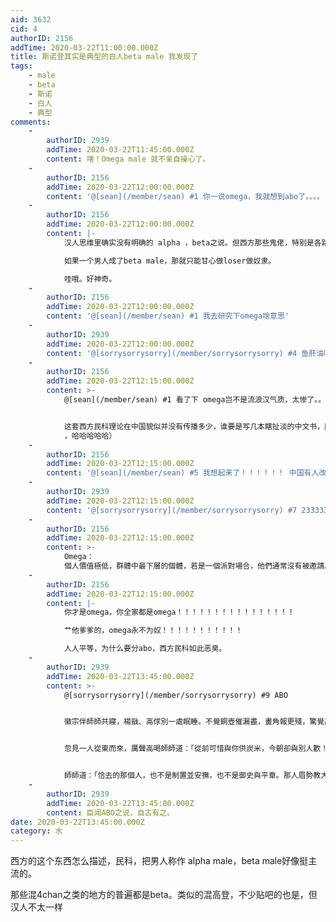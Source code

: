 ```yaml
---
aid: 3632
cid: 4
authorID: 2156
addTime: 2020-03-22T11:00:00.000Z
title: 斯诺登其实是典型的白人beta male 我发现了
tags:
    - male
    - beta
    - 斯诺
    - 白人
    - 典型
comments:
    -
        authorID: 2939
        addTime: 2020-03-22T11:45:00.000Z
        content: 嗐！Omega male 就不亲自操心了。
    -
        authorID: 2156
        addTime: 2020-03-22T12:00:00.000Z
        content: '@[sean](/member/sean) #1 你一说omega，我就想到abo了。。。。'
    -
        authorID: 2156
        addTime: 2020-03-22T12:00:00.000Z
        content: |-
            汉人思维里确实没有明确的 alpha ，beta之说。但西方那些鬼佬，特别是各路民科，心理学教授，网络段子里 这些东西蛮多人信的。

            如果一个男人成了beta male，那就只能甘心做loser做奴隶。

            哇哦。好神奇。
    -
        authorID: 2156
        addTime: 2020-03-22T12:00:00.000Z
        content: '@[sean](/member/sean) #1 我去研究下omega啥意思'
    -
        authorID: 2939
        addTime: 2020-03-22T12:00:00.000Z
        content: '@[sorrysorrysorry](/member/sorrysorrysorry) #4 鱼肝油吃多了~~~'
    -
        authorID: 2156
        addTime: 2020-03-22T12:15:00.000Z
        content: >-
            @[sean](/member/sean) #1 看了下 omega岂不是流浪汉气质，太惨了。。


            这套西方民科理论在中国貌似并没有传播多少，谁要是写几本瞎扯淡的中文书，应该蛮好骗钱的。骗吊丝钱（买了我的书，你就成了beta male
            ，哈哈哈哈哈）
    -
        authorID: 2156
        addTime: 2020-03-22T12:15:00.000Z
        content: '@[sean](/member/sean) #5 我想起来了！！！！！！ 中国有人改编过这个东西，那个叫ayawawa的女骗子'
    -
        authorID: 2939
        addTime: 2020-03-22T12:15:00.000Z
        content: '@[sorrysorrysorry](/member/sorrysorrysorry) #7 23333333'
    -
        authorID: 2156
        addTime: 2020-03-22T12:15:00.000Z
        content: >-
            Omega：
            個人價值極低，群體中最下層的個體，若是一個派對場合，他們通常沒有被邀請。他們在大家眼中是無形的存在，男人看不起，女人看不到。他們的外表已低於平均值許多，穿著也是亂七八糟，談吐不只毫無內容還十分令人匪夷所思。這個階層的男性需要下很多功夫才能向上爬。
    -
        authorID: 2156
        addTime: 2020-03-22T12:15:00.000Z
        content: |-
            你才是omega，你全家都是omega！！！！！！！！！！！！！！！！

            艹他爹爹的，omega永不为奴！！！！！！！！！！！

            人人平等，为什么要分abo，西方民科如此恶臭。
    -
        authorID: 2939
        addTime: 2020-03-22T13:45:00.000Z
        content: >-
            @[sorrysorrysorry](/member/sorrysorrysorry) #9 ABO


            徽宗伴師師共寢，楊戩、高俅別一處眠睡。不覺銅壺催漏盡，畫角報更殘，驚覺高俅、楊戩二人，急起穿了衣服，走至師師臥房前款窗下，高俅低低的奏曰：「陛下，天色明也！若班部來朝不見，文武察知，相我王不好。」天子聞之，急起穿了衣服。師師亦起繫了衣服。天子洗嗽了，吃了些湯藥，辭師師欲去。師師緊留。天子見師師意堅，官家道：「卿休要煩惱！寡人今夜再來與你同歡。」師師道：「何以取信？」天子道：「恐卿不信。」遂解下了龍鳳絞綃直繫，與了師師道：「朕語下為敕，豈有浪舌天子脫空佛？」師師接了，收拾箱中，送天子出門。天子出的師師門，相別了投西而去。


            忽見一人從東而來，厲聲高喝師師道：「從前可惜與你供炭米，今朝卻與別人歡！」睜開殺人眼，咬碎口中牙，直奔那佳人家來。師師不躲。那漢舒猿臂，用手扯住師師之衣，問道：「適來去者那人是誰？你與我實說！」師師不忙不懼道：「是個小大兒。」這人是誰？乃師師結髮之婿也。姓賈名奕，先文後武，兩科都不濟事；後來為捉獲襄甲縣畢地龍劉千，授得右相都巡官帶武功郎。那漢言道：「昨日是個七月七日節，我特地打將上等高酒來，待和你賞七月七則個。把個門兒關閉閉塞也似，便是樊噲也踏不開。喚多時悄無人應，我心內早猜管有別人取樂。果有新歡，斷料必適來去者！那人敢是個近上的官員？」師師道：「你今番早自猜不著。官人，你坐麼，我說與你，休心困者！」


            師師道：「恰去的那個人，也不是制置並安撫，也不是御史與平章。那人眉勢教大！」賈奕道：「止不過王公駙馬。」師師道：「也不是。」賈奕道：「更大如王公，只除是當朝帝王也。他有三千粉黛，八百煙燆，肯慕一匪人？」師師道：「怕你不信！」賈奕道：「更大如王公駙馬，止不是宮中帝王。那官家與天為子，與萬姓為王，行止處龍鳳，出語後成敕，肯慕娼女？我不信！」師師道：「我交你信。」不多時，取過那絞綃直繫來，交賈奕看。賈奕覷了，認的是天子衣，一聲長歎，忽然倒在地。
    -
        authorID: 2939
        addTime: 2020-03-22T13:45:00.000Z
        content: 臣闻ABO之说，自古有之。
date: 2020-03-22T13:45:00.000Z
category: 水
---
```


西方的这个东西怎么描述，民科，把男人称作 alpha male，beta male好像挺主流的。

那些混4chan之类的地方的普遍都是beta。类似的混高登，不少贴吧的也是，但汉人不太一样
